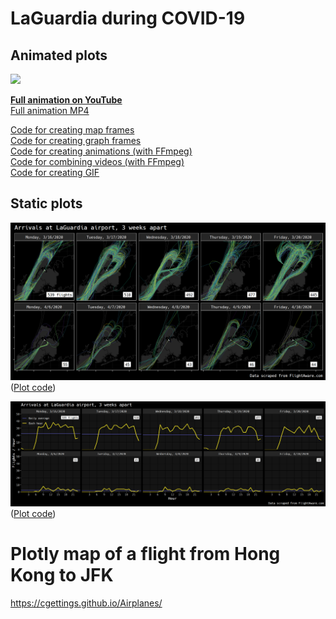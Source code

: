 # LaGuardia during COVID-19

## Animated plots

![](/plots/videos/LGA_Arrivals_30_sec_-_2020-03-16_vs._2020-04-06_72sec-76sec.gif)

**[Full animation on YouTube](https://www.youtube.com/embed/aRf9fQNoPa0)**  
[Full animation MP4](/plots/videos/LGA_Arrivals_30_sec_-_2020-03-16_vs._2020-04-06.mp4)

[Code for creating map frames](/code/Mapping_LGA_flight_history.R)  
[Code for creating graph frames](/code/Graphing_LGA_flight_history.R)  
[Code for creating animations (with FFmpeg)](/code/Animating_LGA_flight_history.R)  
[Code for combining videos (with FFmpeg)](/code/Stacking_LGA_flight_history.R)  
[Code for creating GIF](/code/making_gif.R)

## Static plots

![](/plots/path_plot.png)
([Plot code](/code/path_plots.R))

![](/plots/flights_per_hour.png)
([Plot code](/code/graph_plots.R))

# Plotly map of a flight from Hong Kong to JFK

https://cgettings.github.io/Airplanes/
